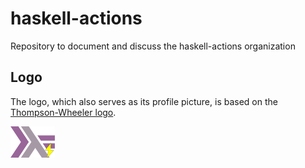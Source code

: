 # haskell-actions

Repository to document and discuss the haskell-actions organization

## Logo

The logo, which also serves as its profile picture, is based on
the [Thompson-Wheeler logo](https://wiki.haskell.org/Thompson-Wheeler_logo).

<a href="logo.svg"><img src="logo.svg" alt="logo.svg" height="50"></a>
